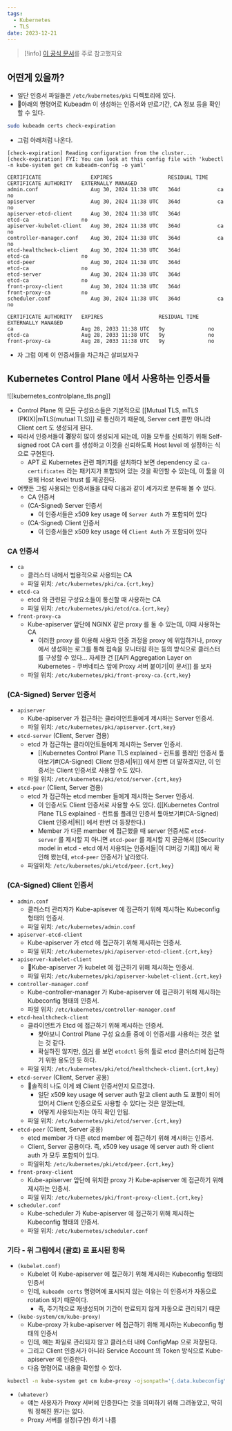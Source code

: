```yaml
---
tags:
  - Kubernetes
  - TLS
date: 2023-12-21
---
```

> [!info] [이 공식 문서](https://kubernetes.io/docs/setup/best-practices/certificates)를 주로 참고했지요

## 어떤게 있을까?

- 일단 인증서 파일들은 `/etc/kubernetes/pki` 디렉토리에 있다.
- 아래의 명령어로 Kubeadm 이 생성하는 인증서와 만료기간, CA 정보 등을 확인할 수 있다.

```bash
sudo kubeadm certs check-expiration
```

- 그럼 아래처럼 나온다.

```
[check-expiration] Reading configuration from the cluster...
[check-expiration] FYI: You can look at this config file with 'kubectl -n kube-system get cm kubeadm-config -o yaml'

CERTIFICATE                EXPIRES                  RESIDUAL TIME   CERTIFICATE AUTHORITY   EXTERNALLY MANAGED
admin.conf                 Aug 30, 2024 11:38 UTC   364d            ca                      no      
apiserver                  Aug 30, 2024 11:38 UTC   364d            ca                      no      
apiserver-etcd-client      Aug 30, 2024 11:38 UTC   364d            etcd-ca                 no      
apiserver-kubelet-client   Aug 30, 2024 11:38 UTC   364d            ca                      no      
controller-manager.conf    Aug 30, 2024 11:38 UTC   364d            ca                      no      
etcd-healthcheck-client    Aug 30, 2024 11:38 UTC   364d            etcd-ca                 no      
etcd-peer                  Aug 30, 2024 11:38 UTC   364d            etcd-ca                 no      
etcd-server                Aug 30, 2024 11:38 UTC   364d            etcd-ca                 no      
front-proxy-client         Aug 30, 2024 11:38 UTC   364d            front-proxy-ca          no      
scheduler.conf             Aug 30, 2024 11:38 UTC   364d            ca                      no      

CERTIFICATE AUTHORITY   EXPIRES                  RESIDUAL TIME   EXTERNALLY MANAGED
ca                      Aug 28, 2033 11:38 UTC   9y              no      
etcd-ca                 Aug 28, 2033 11:38 UTC   9y              no      
front-proxy-ca          Aug 28, 2033 11:38 UTC   9y              no
```

- 자 그럼 이제 이 인증서들을 차근차근 살펴보자구

## Kubernetes Control Plane 에서 사용하는 인증서들

![[kubernetes_controlplane_tls.png]]

- Control Plane 의 모든 구성요소들은 기본적으로 [[Mutual TLS, mTLS (PKIX)|mTLS(mutual TLS)]] 로 통신하기 때문에, Server cert 뿐만 아니라 Client cert 도 생성되게 된다.
- 따라서 인증서들이 **경**장히 많이 생성되게 되는데, 이들 모두를 신뢰하기 위해 Self-signed root CA cert 를 생성하고 이것을 신뢰하도록 Host level 에 설정하는 식으로 구현된다.
	- APT 로 Kubernetes 관련 패키지를 설치하다 보면 dependency 로 `ca-certificates` 라는 패키지가 포함되어 있는 것을 확인할 수 있는데, 이 툴을 이용해 Host level trust 를 제공한다.
- 어쨋든 그럼 사용되는 인증서들을 대략 다음과 같이 세가지로 분류해 볼 수 있다.
	- CA 인증서
	- (CA-Signed) Server 인증서
		- 이 인증서들은 x509 key usage 에 `Server Auth` 가 포함되어 있다
	- (CA-Signed) Client 인증서
		- 이 인증서들은 x509 key usage 에 `Client Auth` 가 포함되어 있다

### CA 인증서

- `ca`
	- 클러스터 내에서 범용적으로 사용되는 CA
	- 파일 위치: `/etc/kubernetes/pki/ca.{crt,key}`
- `etcd-ca`
	- etcd 와 관련된 구성요소들이 통신할 때 사용하는 CA
	- 파일 위치: `/etc/kubernetes/pki/etcd/ca.{crt,key}`
- `front-proxy-ca`
	- Kube-apiserver 앞단에 NGINX 같은 proxy 를 둘 수 있는데, 이때 사용하는 CA
		- 이러한 proxy 를 이용해 사용자 인증 과정을 proxy 에 위임하거나, proxy 에서 생성하는 로그를 통해 접속을 모니터링 하는 등의 방식으로 클러스터를 구성할 수 있다... 자세한 건 [[API Aggregation Layer on Kubernetes - 쿠버네티스 앞에 Proxy 서버 붙이기|이 문서]] 를 보자
	- 파일 위치: `/etc/kubernetes/pki/front-proxy-ca.{crt,key}`

### (CA-Signed) Server 인증서

- `apiserver`
	- Kube-apiserver 가 접근하는 클라이언트들에게 제시하는 Server 인증서.
	- 파일 위치: `/etc/kubernetes/pki/apiserver.{crt,key}`
- `etcd-server` (Client, Server 겸용)
	- etcd 가 접근하는 클라이언트들에게 제시하는 Server 인증서.
		- [[Kubernetes Control Plane TLS explained - 컨트롤 플레인 인증서 톺아보기#(CA-Signed) Client 인증서|뒤]] 에서 한번 더 말하겠지만, 이 인증서는 Client 인증서로 사용할 수도 있다.
	- 파일 위치: `/etc/kubernetes/pki/etcd/server.{crt,key}`
- `etcd-peer` (Client, Server 겸용)
	- etcd 가 접근하는 etcd member 들에게 제시하는 Server 인증서.
		- 이 인증서도 Client 인증서로 사용할 수도 있다. ([[Kubernetes Control Plane TLS explained - 컨트롤 플레인 인증서 톺아보기#(CA-Signed) Client 인증서|뒤]] 에서 한번 더 등장한다.)
		- Member 가 다른 member 에 접근했을 때 server 인증서로 `etcd-server` 를 제시할 지 아니면 `etcd-peer` 를 제시할 지 궁금해서 [[Security model in etcd - etcd 에서 사용되는 인증서들|이 디버깅 기록]] 에서 확인해 봤는데, `etcd-peer` 인증서가 날라왔다.
	- 파일위치: `/etc/kubernetes/pki/etcd/peer.{crt,key}`

### (CA-Signed) Client 인증서

- `admin.conf`
	- 클러스터 관리자가 Kube-apisever 에 접근하기 위해 제시하는 Kubeconfig 형태의 인증서.
	- 파일 위치: `/etc/kubernetes/admin.conf`
- `apiserver-etcd-client`
	- Kube-apiserver 가 etcd 에 접근하기 위해 제시하는 인증서.
	- 파일 위치: `/etc/kubernetes/pki/apiserver-etcd-client.{crt,key}`
- `apiserver-kubelet-client`
	- Kube-apiserver 가 kubelet 에 접근하기 위해 제시하는 인증서.
	- 파일 위치: `/etc/kubernetes/pki/apiserver-kubelet-client.{crt,key}`
- `controller-manager.conf`
	- Kube-controller-manager 가 Kube-apiserver 에 접근하기 위해 제시하는 Kubeconfig 형태의 인증서.
	- 파일 위치: `/etc/kubernetes/controller-manager.conf`
- `etcd-healthcheck-client`
	- 클라이언트가 Etcd 에 접근하기 위해 제시하는 인증서.
		- 찾아보니 Control Plane 구성 요소들 중에 이 인증서를 사용하는 것은 없는 것 같다.
		- 확실하진 않지만, [이거](https://kubernetes.io/docs/setup/best-practices/certificates/#certificate-paths) 를 보면 `etcdctl` 등의 툴로 etcd 클러스터에 접근하기 위한 용도인 듯 하다.
	- 파일 위치: `/etc/kubernetes/pki/etcd/healthcheck-client.{crt,key}`
- `etcd-server` (Client, Server 공용)
	- 솔직히 나도 이게 왜 Client 인증서인지 모르겠다.
		- 일단 x509 key usage 에 server auth 말고 client auth 도 포함이 되어 있어서 Client 인증으로도 사용할 수 있다는 것은 알겠는데,
		- 어떻게 사용되는지는 아직 확인 안됨.
	- 파일 위치: `/etc/kubernetes/pki/etcd/server.{crt,key}`
- `etcd-peer` (Client, Server 공용)
	- etcd member 가 다른 etcd member 에 접근하기 위해 제시하는 인증서.
	- Client, Server 공용이다. 즉, x509 key usage 에 server auth 와 client auth 가 모두 포함되어 있다.
	- 파일위치: `/etc/kubernetes/pki/etcd/peer.{crt,key}`
- `front-proxy-client`
	- Kube-apiserver 앞단에 위치한 proxy 가 Kube-apiserver 에 접근하기 위해 제시하는 인증서.
	- 파일 위치: `/etc/kubernetes/pki/front-proxy-client.{crt,key}`
- `scheduler.conf`
	- Kube-scheduler 가 Kube-apiserver 에 접근하기 위해 제시하는 Kubeconfig 형태의 인증서.
	- 파일 위치: `/etc/kubernetes/scheduler.conf`

### 기타 - 위 그림에서 (괄호) 로 표시된 항목

- `(kubelet.conf)`
	- Kubelet 이 Kube-apiserver 에 접근하기 위해 제시하는 Kubeconfig 형태의 인증서
	- 인데, `kubeadm certs` 명령어에 표시되지 않는 이유는 이 인증서가 자동으로 rotation 되기 때문이다.
		- 즉, 주기적으로 재생성되며 기간이 만료되지 않게 자동으로 관리되기 때문
- `(kube-system/cm/kube-proxy)`
	- Kube-proxy 가 kube-apiserver 에 접근하기 위해 제시하는 Kubeconfig 형태의 인증서
	- 인데, 얘는 파일로 관리되지 않고 클러스터 내에 ConfigMap 으로 저장된다.
	- 그리고 Client 인증서가 아니라 Service Account 의 Token 방식으로 Kube-apiserver 에 인증한다.
	- 다음 명령어로 내용을 확인할 수 있다.

```bash
kubectl -n kube-system get cm kube-proxy -ojsonpath='{.data.kubeconfig\.conf}'
```

- `(whatever)`
	- 얘는 사용자가 Proxy 서버에 인증한다는 것을 의미하기 위해 그려놓았고, 딱히 뭐 정해진 뭔가는 없다.
	- Proxy 서버를 설정(구현) 하기 나름
